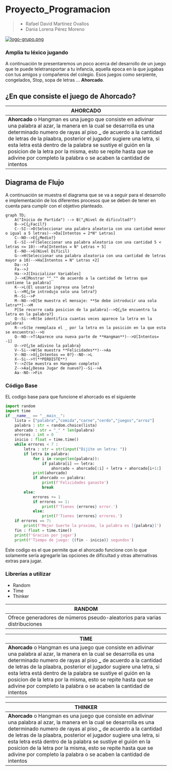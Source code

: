 # Proyecto_Programacion
> - Rafael David Martínez Ovallos
> - Dania Lorena Pérez Moreno

[![logo-grupo.png](https://i.postimg.cc/T1KTDnfG/logo-grupo.png)](https://postimg.cc/vxdRRg4S)
### Amplia tu léxico jugando
A continuación te presentaremos un poco acerca del desarrollo de un juego que te puede teletransportar a tu infancia, aquella epoca en la que jugabas con tus amigos y compañeros del colegio. Esos juegos como serpiente, congelados, Stop, sopa de letras ... **Ahorcado**.
## ¿En que consiste el juego de Ahorcado?
| AHORCADO|
| ----------- |
| **Ahorcado** o Hangman es una juego que consiste en adivinar una palabra al azar, la manera en la cual se desarrolla es una determinado numero de rayas al piso **_** de acuerdo a la cantidad de letras de la plaabra, posterior el jugador sugiere una letra, si esta letra está dentro de la palabra se sustiye el guión en la posicion de la letra por la misma, esto se repite hasta que se adivine por completo la palabra o se acaben la cantidad de intentos |



## Diagrama de Flujo
A continuación se muestra el diagrama que se va a seguir para el desarrollo e implementación de los diferentes procesos que se deben de tener en cuenta para cumplir con el objetivo planteado.
```mermaid
graph TD;
    A("Inicio de Partida") --> B("¿Nivel de dificultad?")
    B-->C{¿Facíl?}
    C--SI-->D(Seleccionar una palabra aleatoria con una cantidad menor o igual a 5 letras)-->Da[Intentos = 2*N° Letras]
    C--NO-->E{¿Medio?}
    E--SI-->F(Seleccionar una palabra aleatoria con una cantidad 5 < letras <= 10)-->Fa[Intentos = N° Letras + 5]
    E--NO-->G(Nivel Dificil)
    G-->H(Seleccionar una palabra aleatoria con una cantidad de letras mayor a 10)-->Ha[Intentos = N° Letras +2]
    Da-->J
    Fa-->J
    Ha-->J[Inicializar Variables]
    J-->K[Mostrar ""_"" de acuerdo a la cantidad de letras que contiene la palabra]
    K-->L(El usuario ingresa una letra)
    L-->M{¿Se introdujo solo una letra?}
    M--Si-->P
    M--NO-->O[Se muestra el mensaje: **Se debe introducir una sola letra**]-->M
    P[Se recorre cada posicion de la palabra]-->Q{¿Se encuentra la letra en la palabra?}
    Q--Si-->R(Se identifica cuantas veces aparece la letra en la palabra)
    R-->S(Se reemplaza el _ por la letra en la posición en la que esta se encuentra)-->U
    Q--NO-->T(Aparece una nueva parte de **Hangman**)-->U[Intentos= -1]
    U-->V{¿Se adivino la palabra}
    V--Si-->W(Se muestra **Felicidades**)-->Aa
    V--NO-->X{¿Intentos == 0?}--NO-->L
    X--Si-->Y(**PERDISTE**)
    Y-->Z(Se muestra en Hangman completo)
    Z-->Aa{¿Desea Jugar de nuevo?}--Si-->A
    Aa--NO-->Fin

```
### Código Base

EL codigo base para que funcione el ahorcado es el siguiente
```python
import random
import time
if __name__ == "__main__":
    lista = ["palabra","comida","carne","cerdo","juegos","arroz"]
    palabra : str = random.choice(lista)
    ahorcado : str = "_" * len(palabra)
    errores : int = 0
    inicio : float = time.time()
    while errores < 7 :
        letra : str = str(input("Dijite un letra: "))
        if letra in palabra:
            for i in range(len(palabra)):
                if palabra[i] == letra:
                    ahorcado = ahorcado[:i] + letra + ahorcado[i+1:]
            print(ahorcado)
            if ahorcado == palabra:
                print(f'Felicidades ganaste')
                break
        else:
            errores += 1
            if errores == 1:
                print(f'Tienes {errores} error.')
            else:
                print(f'Tienes {errores} errores.')
    if errores == 7:  
        print(f'Mejor Suerte la proxima, la palabra es [{palabra}]')
    fin : float = time.time()
    print(f'Gracias por jugar')
    print(f'Tiempo de juego: {(fin - inicio)} segundos')

```
Este codigo es el que permite que el ahorcado funcione con lo que solamente sería agregarle las opciones de dificultad y otras alternativas extras para jugar.

### Librerías a utilizar
- Random
- Time
- Thinker

| RANDOM|
| ----------- |
|Ofrece generadores de números pseudo-aleatorios para varias distribuciones |

| TIME|
| ----------- |
| **Ahorcado** o Hangman es una juego que consiste en adivinar una palabra al azar, la manera en la cual se desarrolla es una determinado numero de rayas al piso **_** de acuerdo a la cantidad de letras de la plaabra, posterior el jugador sugiere una letra, si esta letra está dentro de la palabra se sustiye el guión en la posicion de la letra por la misma, esto se repite hasta que se adivine por completo la palabra o se acaben la cantidad de intentos |

| THINKER|
| ----------- |
| **Ahorcado** o Hangman es una juego que consiste en adivinar una palabra al azar, la manera en la cual se desarrolla es una determinado numero de rayas al piso **_** de acuerdo a la cantidad de letras de la plaabra, posterior el jugador sugiere una letra, si esta letra está dentro de la palabra se sustiye el guión en la posicion de la letra por la misma, esto se repite hasta que se adivine por completo la palabra o se acaben la cantidad de intentos |
